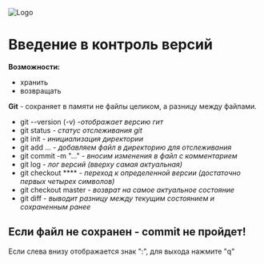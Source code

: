 ![Logo](image-1.png)
# Введение в контроль версий

__Возможности:__
* хранить
* возвращать

**Git** - сохраняет в памяти не файлы целиком, а разницу между файлами.

* git --version (-v)     _-отображает версию гит_
* git status - _статус отслеживания git_
* git init - _инициализация директории_
* git add ... - _добавляем файл в директорию для отслеживания_
* git commit -m "..." - _вносим изменения в файл с комментарием_
* git log - _лог версий (вверху самая актуальная)_
* git checkout **** - _переход к определенной версии (достаточно первых четырех символов)_
* git checkout master - _возврат на самое актуальное состояние_
* git diff - _выводит разницу между текущим состоянием и сохраненным ранее_

## Если файл не сохранен - commit не пройдет!

Если слева внизу отображается знак ":", для выхода нажмите "q"